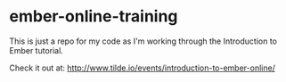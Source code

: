 ember-online-training
=====================

This is just a repo for my code as I'm working through the Introduction to Ember tutorial. 

Check it out at: http://www.tilde.io/events/introduction-to-ember-online/
